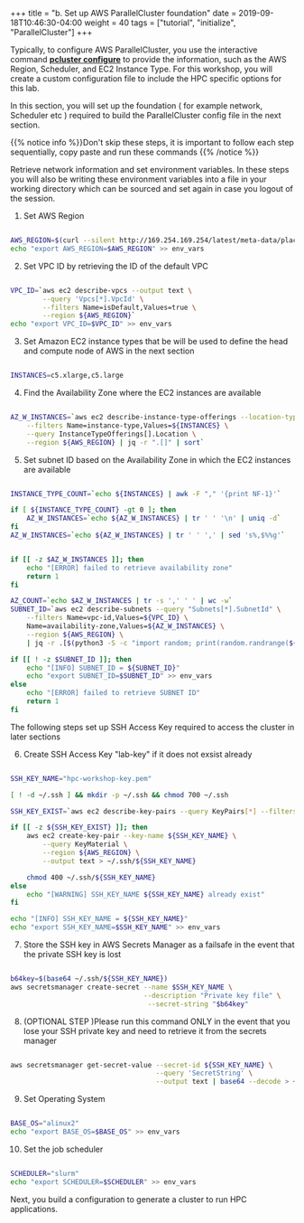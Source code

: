 +++
title = "b. Set up AWS ParallelCluster foundation"
date = 2019-09-18T10:46:30-04:00
weight = 40
tags = ["tutorial", "initialize", "ParallelCluster"]
+++


Typically, to configure AWS ParallelCluster, you use the interactive command [**pcluster configure**](https://docs.aws.amazon.com/parallelcluster/latest/ug/getting-started-configuring-parallelcluster.html) to provide the information, such as the AWS Region, Scheduler, and EC2 Instance Type.
For this workshop, you will create a custom configuration file to include the HPC specific options for this lab. 

In this section, you will set up the foundation ( for example network, Scheduler etc ) required to build the ParallelCluster config file in the next section. 

{{% notice info %}}Don't skip these steps, it is important to follow each step sequentially, copy paste and run these commands
{{% /notice %}}

Retrieve network information and set environment variables. In these steps you will also be writing these environment variables into a file in your working directory which can be sourced and set again in case you logout of the session.

1. Set AWS Region

```bash

AWS_REGION=$(curl --silent http://169.254.169.254/latest/meta-data/placement/region)
echo "export AWS_REGION=$AWS_REGION" >> env_vars

```
2. Set VPC ID by retrieving the ID of the default VPC

```bash

VPC_ID=`aws ec2 describe-vpcs --output text \
        --query 'Vpcs[*].VpcId' \
        --filters Name=isDefault,Values=true \
        --region ${AWS_REGION}`
echo "export VPC_ID=$VPC_ID" >> env_vars
```

3. Set Amazon EC2 instance types that be will be used to define the head and compute node of AWS in the next section

```bash

INSTANCES=c5.xlarge,c5.large

```

4. Find the Availability Zone where the EC2 instances are available 

```bash

AZ_W_INSTANCES=`aws ec2 describe-instance-type-offerings --location-type "availability-zone" \
    --filters Name=instance-type,Values=${INSTANCES} \
    --query InstanceTypeOfferings[].Location \
    --region ${AWS_REGION} | jq -r ".[]" | sort`

```

5. Set subnet ID based on the Availability Zone in which the EC2 instances are available

```bash

INSTANCE_TYPE_COUNT=`echo ${INSTANCES} | awk -F "," '{print NF-1}'`

if [ ${INSTANCE_TYPE_COUNT} -gt 0 ]; then
    AZ_W_INSTANCES=`echo ${AZ_W_INSTANCES} | tr ' ' '\n' | uniq -d`
fi
AZ_W_INSTANCES=`echo ${AZ_W_INSTANCES} | tr ' ' ',' | sed 's%,$%%g'`


if [[ -z $AZ_W_INSTANCES ]]; then
    echo "[ERROR] failed to retrieve availability zone"
    return 1
fi

AZ_COUNT=`echo $AZ_W_INSTANCES | tr -s ',' ' ' | wc -w`
SUBNET_ID=`aws ec2 describe-subnets --query "Subnets[*].SubnetId" \
    --filters Name=vpc-id,Values=${VPC_ID} \
    Name=availability-zone,Values=${AZ_W_INSTANCES} \
    --region ${AWS_REGION} \
    | jq -r .[$(python3 -S -c "import random; print(random.randrange(${AZ_COUNT}))")]`

if [[ ! -z $SUBNET_ID ]]; then
    echo "[INFO] SUBNET_ID = ${SUBNET_ID}"
    echo "export SUBNET_ID=$SUBNET_ID" >> env_vars
else
    echo "[ERROR] failed to retrieve SUBNET ID"
    return 1
fi

```

The following steps set up SSH Access Key required to access the cluster in later sections

6. Create SSH Access Key "lab-key" if it does not exsist already 

```bash

SSH_KEY_NAME="hpc-workshop-key.pem" 

[ ! -d ~/.ssh ] && mkdir -p ~/.ssh && chmod 700 ~/.ssh

SSH_KEY_EXIST=`aws ec2 describe-key-pairs --query KeyPairs[*] --filters Name=key-name,Values=${SSH_KEY_NAME} --region ${AWS_REGION} | jq "select(length > 0)"`

if [[ -z ${SSH_KEY_EXIST} ]]; then
    aws ec2 create-key-pair --key-name ${SSH_KEY_NAME} \
        --query KeyMaterial \
        --region ${AWS_REGION} \
        --output text > ~/.ssh/${SSH_KEY_NAME}

    chmod 400 ~/.ssh/${SSH_KEY_NAME}
else
    echo "[WARNING] SSH_KEY_NAME ${SSH_KEY_NAME} already exist"
fi

echo "[INFO] SSH_KEY_NAME = ${SSH_KEY_NAME}"
echo "export SSH_KEY_NAME=$SSH_KEY_NAME" >> env_vars
```

7. Store the SSH key in AWS Secrets Manager as a failsafe in the event that the private SSH key is lost

```bash

b64key=$(base64 ~/.ssh/${SSH_KEY_NAME})
aws secretsmanager create-secret --name $SSH_KEY_NAME \
                                 --description "Private key file" \
                                  --secret-string "$b64key"

```

8. (OPTIONAL STEP )Please run this command ONLY in the event that you lose your SSH private key and need to retrieve it from the secrets manager

```bash

aws secretsmanager get-secret-value --secret-id ${SSH_KEY_NAME} \
                                    --query 'SecretString' \
                                    --output text | base64 --decode > ~/.ssh/${SSH_KEY_NAME}
```

9. Set Operating System 

```bash

BASE_OS="alinux2"
echo "export BASE_OS=$BASE_OS" >> env_vars
```

10. Set the job scheduler

```bash

SCHEDULER="slurm"
echo "export SCHEDULER=$SCHEDULER" >> env_vars
```

Next, you build a configuration to generate a cluster to run  HPC applications.
